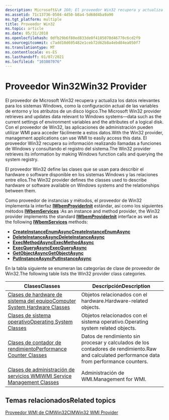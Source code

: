 ```yaml
---
description: Microsoft&\# 160; El proveedor Win32 recupera y actualiza los datos relevantes para los sistemas Windows&\# 8212; datos como la configuración actual de las variables de entorno y los atributos de un disco lógico.
ms.assetid: 71c13736-0504-4d50-b8a4-5d68d4ba9a90
ms.tgt_platform: multiple
title: Proveedor Win32
ms.topic: article
ms.date: 05/31/2018
ms.openlocfilehash: 0dfb29b6f80ed833de0f4185070d46770c6cd2f9
ms.sourcegitcommit: c7add10d695482e1ceb72d62b8a4ebd84ea050f7
ms.translationtype: MT
ms.contentlocale: es-ES
ms.lasthandoff: 01/07/2021
ms.locfileid: "103807076"
---
```

# <a name="win32-provider"></a><span data-ttu-id="19b55-103">Proveedor Win32</span><span class="sxs-lookup"><span data-stu-id="19b55-103">Win32 Provider</span></span>

<span data-ttu-id="19b55-104">El proveedor de Microsoft Win32 recupera y actualiza los datos relevantes para los sistemas Windows, como la configuración actual de las variables de entorno y los atributos de un disco lógico.</span><span class="sxs-lookup"><span data-stu-id="19b55-104">The Microsoft Win32 provider retrieves and updates data relevant to Windows systems—data such as the current settings of environment variables and the attributes of a logical disk.</span></span> <span data-ttu-id="19b55-105">Con el proveedor de Win32, las aplicaciones de administración pueden utilizar WMI para acceder fácilmente a estos datos.</span><span class="sxs-lookup"><span data-stu-id="19b55-105">With the Win32 provider, management applications can use WMI to easily access this data.</span></span> <span data-ttu-id="19b55-106">El proveedor Win32 recupera su información realizando llamadas a funciones de Windows y consultando el registro del sistema.</span><span class="sxs-lookup"><span data-stu-id="19b55-106">The Win32 provider retrieves its information by making Windows function calls and querying the system registry.</span></span>

<span data-ttu-id="19b55-107">El proveedor Win32 define las clases que se usan para describir el hardware o software disponible en los sistemas Windows y las relaciones entre ellos.</span><span class="sxs-lookup"><span data-stu-id="19b55-107">The Win32 provider defines the classes used to describe hardware or software available on Windows systems and the relationships between them.</span></span>

<span data-ttu-id="19b55-108">Como proveedor de instancias y métodos, el proveedor de Win32 implementa la interfaz [**IWbemProviderInit**](/windows/win32/api/wbemprov/nn-wbemprov-iwbemproviderinit) estándar, así como los siguientes métodos [**IWbemServices**](/windows/win32/api/wbemcli/nn-wbemcli-iwbemservices) :</span><span class="sxs-lookup"><span data-stu-id="19b55-108">As an instance and method provider, the Win32 provider implements the standard [**IWbemProviderInit**](/windows/win32/api/wbemprov/nn-wbemprov-iwbemproviderinit) interface as well as the following [**IWbemServices**](/windows/win32/api/wbemcli/nn-wbemcli-iwbemservices) methods:</span></span>

-   [<span data-ttu-id="19b55-109">**CreateInstanceEnumAsync**</span><span class="sxs-lookup"><span data-stu-id="19b55-109">**CreateInstanceEnumAsync**</span></span>](/windows/win32/api/wbemcli/nf-wbemcli-iwbemservices-createinstanceenumasync)
-   [<span data-ttu-id="19b55-110">**DeleteInstanceAsync**</span><span class="sxs-lookup"><span data-stu-id="19b55-110">**DeleteInstanceAsync**</span></span>](/windows/win32/api/wbemcli/nf-wbemcli-iwbemservices-deleteinstanceasync)
-   [<span data-ttu-id="19b55-111">**ExecMethodAsync**</span><span class="sxs-lookup"><span data-stu-id="19b55-111">**ExecMethodAsync**</span></span>](/windows/win32/api/wbemcli/nf-wbemcli-iwbemservices-execmethodasync)
-   [<span data-ttu-id="19b55-112">**ExecQueryAsync**</span><span class="sxs-lookup"><span data-stu-id="19b55-112">**ExecQueryAsync**</span></span>](/windows/win32/api/wbemcli/nf-wbemcli-iwbemservices-execqueryasync)
-   [<span data-ttu-id="19b55-113">**GetObjectAsync**</span><span class="sxs-lookup"><span data-stu-id="19b55-113">**GetObjectAsync**</span></span>](/windows/win32/api/wbemcli/nf-wbemcli-iwbemservices-getobjectasync)
-   [<span data-ttu-id="19b55-114">**PutInstanceAsync**</span><span class="sxs-lookup"><span data-stu-id="19b55-114">**PutInstanceAsync**</span></span>](/windows/win32/api/wbemcli/nf-wbemcli-iwbemservices-putinstanceasync)

<span data-ttu-id="19b55-115">En la tabla siguiente se enumeran las categorías de clase de proveedor de Win32.</span><span class="sxs-lookup"><span data-stu-id="19b55-115">The following table lists the Win32 provider class categories.</span></span>



| <span data-ttu-id="19b55-116">Clases</span><span class="sxs-lookup"><span data-stu-id="19b55-116">Classes</span></span>                                                                             | <span data-ttu-id="19b55-117">Descripción</span><span class="sxs-lookup"><span data-stu-id="19b55-117">Description</span></span>                                                               |
|-------------------------------------------------------------------------------------|---------------------------------------------------------------------------|
| [<span data-ttu-id="19b55-118">Clases de hardware de sistema del equipo</span><span class="sxs-lookup"><span data-stu-id="19b55-118">Computer System Hardware Classes</span></span>](computer-system-hardware-classes.md)<br/> | <span data-ttu-id="19b55-119">Objetos relacionados con el hardware.</span><span class="sxs-lookup"><span data-stu-id="19b55-119">Hardware-related objects.</span></span><br/>                                      |
| [<span data-ttu-id="19b55-120">Clases de sistema operativo</span><span class="sxs-lookup"><span data-stu-id="19b55-120">Operating System Classes</span></span>](operating-system-classes.md)<br/>                 | <span data-ttu-id="19b55-121">Objetos relacionados con el sistema operativo.</span><span class="sxs-lookup"><span data-stu-id="19b55-121">Operating system related objects.</span></span><br/>                              |
| [<span data-ttu-id="19b55-122">Clases de contador de rendimiento</span><span class="sxs-lookup"><span data-stu-id="19b55-122">Performance Counter Classes</span></span>](performance-counter-classes.md)<br/>           | <span data-ttu-id="19b55-123">Datos de rendimiento sin procesar y calculados de los contadores de rendimiento.</span><span class="sxs-lookup"><span data-stu-id="19b55-123">Raw and calculated performance data from performance counters.</span></span><br/> |
| [<span data-ttu-id="19b55-124">Clases de administración de servicios WMI</span><span class="sxs-lookup"><span data-stu-id="19b55-124">WMI Service Management Classes</span></span>](wmi-service-management-classes.md)<br/>     | <span data-ttu-id="19b55-125">Administración de WMI.</span><span class="sxs-lookup"><span data-stu-id="19b55-125">Management for WMI.</span></span><br/>                                            |



 

## <a name="related-topics"></a><span data-ttu-id="19b55-126">Temas relacionados</span><span class="sxs-lookup"><span data-stu-id="19b55-126">Related topics</span></span>

<dl> <dt>

[<span data-ttu-id="19b55-127">Proveedor WMI de CIMWin32</span><span class="sxs-lookup"><span data-stu-id="19b55-127">CIMWin32 WMI Provider</span></span>](cimwin32-wmi-providers.md)
</dt> </dl>

 

 

